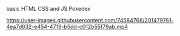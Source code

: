 basic HTML CSS and JS Pokedex

https://user-images.githubusercontent.com/74584768/201479761-4ea7d632-e454-4719-b5dd-c012b55f79ab.mp4

